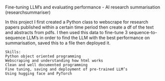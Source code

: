 Fine-tuning LLM’s and evaluating performance - AI research summarisation (researchsummariser)

In this project I first created a Python class to webscrape for research papers published within a certain time period then create a df of the text and abstracts from pdfs. I then used this data to fine-tune 3 sequence-to-sequence LLM’s in order to find the LLM with the best performance on summarisation, saved this to a file then deployed it.

    Skills:
    Python object oriented programming 
    Webscraping and understanding how html works
    Clean and well documented programming
    Fine tuning, saving and deployment of pre-trained LLM’s
    Using hugging face and PyTorch 
